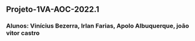 ## Projeto-1VA-AOC-2022.1
### Alunos: Vinícius Bezerra, Irlan Farias, Apolo Albuquerque, joão vitor castro
